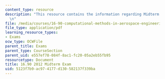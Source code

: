 ```yaml
---
content_type: resource
description: "This resource contains the information regarding Midterm Exam.\r\n\r\
  \n"
file: /media/courses/16-90-computational-methods-in-aerospace-engineering-spring-2014/5123f7b9ac974177d130582137f339ba_MIT16_90S14_midterm.pdf
file_type: application/pdf
learning_resource_types:
- Exams
ocw_type: OCWFile
parent_title: Exams
parent_type: CourseSection
parent_uid: e557ef78-084f-8ac1-fc20-05a2eb55fb95
resourcetype: Document
title: 16.90 2012 Midterm Exam
uid: 5123f7b9-ac97-4177-d130-582137f339ba
---
```

